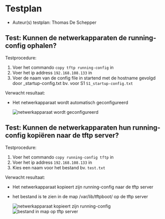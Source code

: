 # Testplan

- Auteur(s) testplan: Thomas De Schepper

## Test: Kunnen de netwerkapparaten de running-config ophalen?

Testprocedure:

1. Voer het commando `copy tftp running-config` in
2. Voer het ip address `192.168.108.133` in
3. Voer de naam van de config file in startend met de hostname gevolgd door _startup-config.txt bv. voor S1 `S1_startup-config.txt`

Verwacht resultaat:

- Het netwerkapparaat wordt automatisch geconfigureerd
  
  ![netwerkapparaat wordt geconfigureerd](./images/)

## Test: Kunnen de netwerkapparaten hun running-config kopiëren naar de tftp server?

Testprocedure:

1. Voer het commando `copy running-config tftp` in
2. Voer het ip address `192.168.108.133` in
3. Kies een naam voor het bestand bv. `test.txt`

Verwacht resultaat:

- Het netwerkapparaat kopieert zijn running-config naar de tftp server
- het bestand is te zien in de map /var/lib/tftpboot/ op de tftp server

  ![netwerkapparaat kopieert zijn running-config](./images/)
  ![bestand in map op tftp server](./images/)